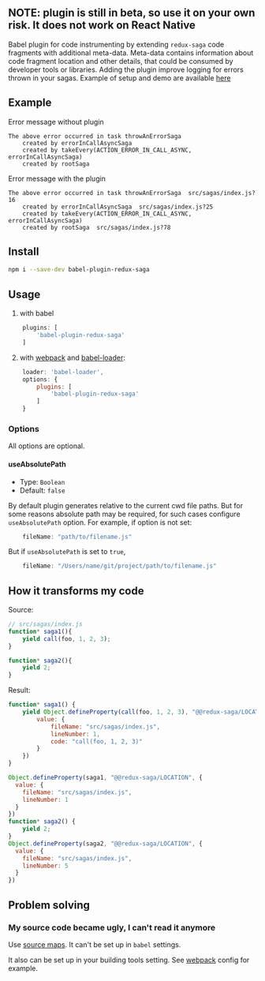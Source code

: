 ## NOTE: plugin is still in beta, so use it on your own risk. It does not work on React Native

Babel plugin for code instrumenting by extending `redux-saga` code fragments with additional meta-data. Meta-data contains information about code fragment location and other details, that could be consumed by developer tools or libraries.
Adding the plugin improve logging for errors thrown in your sagas.
Example of setup and demo are available [here](../../examples/error-demo)

## Example

Error message without plugin
```
The above error occurred in task throwAnErrorSaga
    created by errorInCallAsyncSaga
    created by takeEvery(ACTION_ERROR_IN_CALL_ASYNC, errorInCallAsyncSaga)
    created by rootSaga
```

Error message with the plugin
```
The above error occurred in task throwAnErrorSaga  src/sagas/index.js?16
    created by errorInCallAsyncSaga  src/sagas/index.js?25
    created by takeEvery(ACTION_ERROR_IN_CALL_ASYNC, errorInCallAsyncSaga)
    created by rootSaga  src/sagas/index.js?78
```

## Install

```sh
npm i --save-dev babel-plugin-redux-saga
```

## Usage

1. with babel
```js
    plugins: [
        'babel-plugin-redux-saga'
    ]
```

2. with [webpack](https://github.com/webpack/webpack/) and [babel-loader](https://github.com/babel/babel-loader):
```js
    loader: 'babel-loader',
    options: {
        plugins: [
            'babel-plugin-redux-saga'
        ]
    }
```

### Options

All options are optional.

#### useAbsolutePath

- Type: `Boolean`
- Default: `false`

By default plugin generates relative to the current cwd file paths. But for some reasons absolute path may be required, for such cases configure `useAbsolutePath` option. For example, if option is not set:

```js
    fileName: "path/to/filename.js"
```

But if `useAbsolutePath` is set to `true`,

```js
    fileName: "/Users/name/git/project/path/to/filename.js"
```

## How it transforms my code

Source:

```js
// src/sagas/index.js
function* saga1(){
    yield call(foo, 1, 2, 3);
}

function* saga2(){
    yield 2;
}
```

Result:

```js
function* saga1() {
    yield Object.defineProperty(call(foo, 1, 2, 3), "@@redux-saga/LOCATION", {
        value: {
            fileName: "src/sagas/index.js",
            lineNumber: 1,
            code: "call(foo, 1, 2, 3)"
        }
    })
}

Object.defineProperty(saga1, "@@redux-saga/LOCATION", {
  value: {
    fileName: "src/sagas/index.js",
    lineNumber: 1
  }
})
function* saga2() {
    yield 2;
}
Object.defineProperty(saga2, "@@redux-saga/LOCATION", {
  value: {
    fileName: "src/sagas/index.js",
    lineNumber: 5
  }
})
```

## Problem solving

### My source code became ugly, I can't read it anymore

Use [source maps](http://www.html5rocks.com/en/tutorials/developertools/sourcemaps/). It can't be set up in `babel` settings.

It also can be set up in your building tools setting. See [webpack](#usage) config for example.

